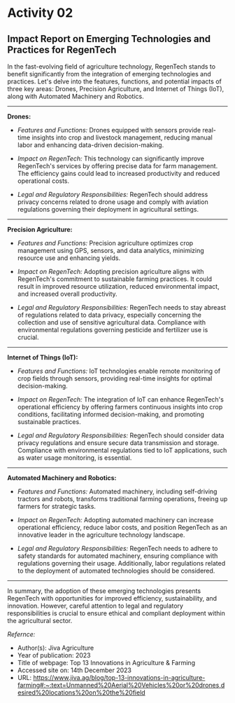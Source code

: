# Activity 02

## Impact Report on Emerging Technologies and Practices for RegenTech

In the fast-evolving field of agriculture technology, RegenTech stands to benefit significantly from the integration of emerging technologies and practices. Let's delve into the features, functions, and potential impacts of three key areas: Drones, Precision Agriculture, and Internet of Things (IoT), along with Automated Machinery and Robotics.
___

**Drones:**

- *Features and Functions:* Drones equipped with sensors provide real-time insights into crop and livestock management, reducing manual labor and enhancing data-driven decision-making.

- *Impact on RegenTech:* This technology can significantly improve RegenTech's services by offering precise data for farm management. The efficiency gains could lead to increased productivity and reduced operational costs.

- *Legal and Regulatory Responsibilities:* RegenTech should address privacy concerns related to drone usage and comply with aviation regulations governing their deployment in agricultural settings.
___

**Precision Agriculture:**

- *Features and Functions:* Precision agriculture optimizes crop management using GPS, sensors, and data analytics, minimizing resource use and enhancing yields.

- *Impact on RegenTech:* Adopting precision agriculture aligns with RegenTech's commitment to sustainable farming practices. It could result in improved resource utilization, reduced environmental impact, and increased overall productivity.

- *Legal and Regulatory Responsibilities:* RegenTech needs to stay abreast of regulations related to data privacy, especially concerning the collection and use of sensitive agricultural data. Compliance with environmental regulations governing pesticide and fertilizer use is crucial.
____

**Internet of Things (IoT):**

- *Features and Functions:* IoT technologies enable remote monitoring of crop fields through sensors, providing real-time insights for optimal decision-making.

- *Impact on RegenTech:* The integration of IoT can enhance RegenTech's operational efficiency by offering farmers continuous insights into crop conditions, facilitating informed decision-making, and promoting sustainable practices.

- *Legal and Regulatory Responsibilities:* RegenTech should consider data privacy regulations and ensure secure data transmission and storage. Compliance with environmental regulations tied to IoT applications, such as water usage monitoring, is essential.
___

**Automated Machinery and Robotics:**

- *Features and Functions:* Automated machinery, including self-driving tractors and robots, transforms traditional farming operations, freeing up farmers for strategic tasks.

- *Impact on RegenTech:* Adopting automated machinery can increase operational efficiency, reduce labor costs, and position RegenTech as an innovative leader in the agriculture technology landscape.

- *Legal and Regulatory Responsibilities:* RegenTech needs to adhere to safety standards for automated machinery, ensuring compliance with regulations governing their usage. Additionally, labor regulations related to the deployment of automated technologies should be considered.
___

In summary, the adoption of these emerging technologies presents RegenTech with opportunities for improved efficiency, sustainability, and innovation. However, careful attention to legal and regulatory responsibilities is crucial to ensure ethical and compliant deployment within the agricultural sector.

*Refernce:*
+ Author(s): Jiva Agriculture
+ Year of publication: 2023
+ Title of webpage: Top 13 Innovations in Agriculture & Farming
+ Accessed site on: 14th December 2023
+ URL: https://www.jiva.ag/blog/top-13-innovations-in-agriculture-farming#:~:text=Unmanned%20Aerial%20Vehicles%20or%20drones,desired%20locations%20on%20the%20field
